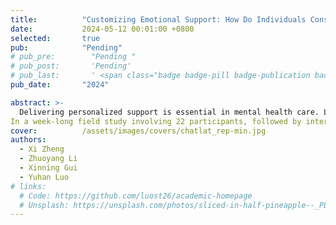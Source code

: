 ```yaml
---
title:          "Customizing Emotional Support: How Do Individuals Construct and Interact With LLM-Powered Chatbots"
date:           2024-05-12 00:01:00 +0800
selected:       true
pub:            "Pending"
# pub_pre:        "Pending "
# pub_post:       'Pending'
# pub_last:       ' <span class="badge badge-pill badge-publication badge-success">Spotlight</span>'
pub_date:       "2024"

abstract: >-
  Delivering personalized support is essential in mental health care. Large language models (LLMs), with great customization potential, inspired us to explore how individuals customize chatbots to meet their emotional needs. Using a Research through Design approach, we developed ChatLab, a prototype that allows users to construct LLM-powered chatbots with additional interaction features such as voices and avatars.
In a week-long field study involving 22 participants, followed by interviews and design activities, we uncovered key practices in how participants created diverse chatbot personas for emotional reliance, confronting stressors, connecting to intellectual discourse, and reflecting mirrored selves, etc. Participants actively enriched the personas they constructed, shaping the dynamics between themselves and the chatbot to foster open and honest conversations. During the design activities, participants suggested additional customizable features, such as integrating online activities and adjustable memory settings. Based on these findings, we discuss opportunities for enhancing personalized emotional support through emerging technologies.
cover:          /assets/images/covers/chatlat_rep-min.jpg
authors:
  - Xi Zheng
  - Zhuoyang Li
  - Xinning Gui
  - Yuhan Luo
# links:
  # Code: https://github.com/luost26/academic-homepage
  # Unsplash: https://unsplash.com/photos/sliced-in-half-pineapple--_PLJZmHZzk
---
```

